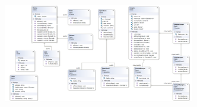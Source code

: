 ![alt text](https://github.com/ridaelbardai/AttelierBanque/blob/master/diagrammeAtelier2.png?raw=true)
